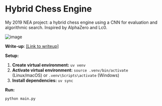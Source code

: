 # Hybrid Chess Engine 
My 2019 NEA project: a hybrid chess engine using a CNN for evaluation and algorithmic search. Inspired by AlphaZero and Lc0. 

![image](https://github.com/user-attachments/assets/9ef4b5f8-e941-413b-a786-14552c5e4e01)

**Write-up**: [[Link to writeup]](https://docs.google.com/document/d/134AhJ5AeecNpjOaAat2bdeEU357iWRZi/edit?usp=sharing&ouid=103579644280044030856&rtpof=true&sd=true)

**Setup:**

1.  **Create virtual environment:** `uv venv`
2.  **Activate virtual environment:** `source .venv/bin/activate` (Linux/macOS) or `.venv\Scripts\activate` (Windows)
3.  **Install dependencies:** `uv sync`

**Run:**

```bash
python main.py

